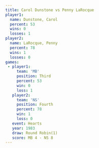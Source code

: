```yaml
---
title: Carol Dunstone vs Penny LaRocque
player1:               
  name: Dunstone, Carol
  percent: 53          
  wins: 0              
  losses: 1            
player2:               
  name: LaRocque, Penny
  percent: 78          
  wins: 1              
  losses: 0            
games:
 - player1:         
     team: 'MB'     
     position: Third
     percent: 53    
     win: 0         
     loss: 1        
   player2:          
     team: 'NS'      
     position: Fourth
     percent: 78     
     win: 1          
     loss: 0         
   event: Hearts       
   year: 1983          
   draw: Round Robin(1)
   score: MB 4 - NS 8  
---
```

